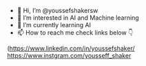 - 👋 Hi, I’m @youssefshakersw
- 👀 I’m interested in AI and Machine learning
- 🌱 I’m currently learning AI 
- 📫 How to reach me check links below 👇

(https://www.linkedin.com/in/youssefshaker/
https://www.instgram.com/yousseff_shaker


<!---
youssefshakersw/youssefshakersw is a ✨ special ✨ repository because its `README.md` (this file) appears on your GitHub profile.
You can click the Preview link to take a look at your changes.
--->
